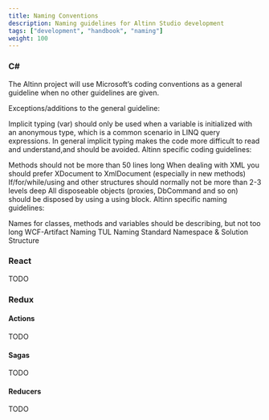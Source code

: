 ```yaml
---
title: Naming Conventions
description: Naming guidelines for Altinn Studio development
tags: ["development", "handbook", "naming"]
weight: 100
---
```

### C\#
The Altinn project will use Microsoft’s coding conventions as a general guideline when no other guidelines are given.

Exceptions/additions to the general guideline:

Implicit typing (var) should only be used when a variable is initialized with an anonymous type, which is a common scenario in LINQ query expressions. In general implicit typing makes the code more difficult to read and understand,and should be avoided.
Altinn specific coding guidelines:

Methods should not be more than 50 lines long
When dealing with XML you should prefer XDocument to XmlDocument (especially in new methods)
If/for/while/using and other structures should normally not be more than 2-3 levels deep
All disposeable objects (proxies, DbCommand and so on) should be disposed by using a using block.
Altinn specific naming guidelines:

Names for classes, methods and variables should be describing, but not too long
WCF-Artifact Naming
TUL Naming Standard
Namespace & Solution Structure
### React
TODO

### Redux

#### Actions
TODO

#### Sagas
TODO

#### Reducers
TODO
